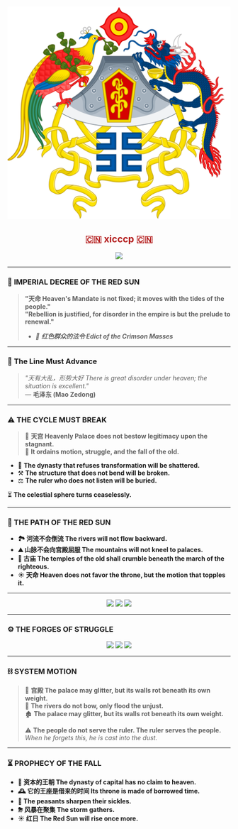 &nbsp;&nbsp;&nbsp;&nbsp;&nbsp;&nbsp;&nbsp;&nbsp;&nbsp;&nbsp;&nbsp;&nbsp;&nbsp;&nbsp;&nbsp;&nbsp;&nbsp;&nbsp;&nbsp;&nbsp;&nbsp;&nbsp;&nbsp;&nbsp;&nbsp;&nbsp;&nbsp;&nbsp;&nbsp;&nbsp;&nbsp;&nbsp;&nbsp;&nbsp;&nbsp;&nbsp;&nbsp;&nbsp;&nbsp;&nbsp;&nbsp;&nbsp;&nbsp;&nbsp;![Imperial Coat of Arms](https://raw.githubusercontent.com/xicccp/xicccp/cbfbc7042529fa6374b941c307fb12f050638bd2/Twelve_Symbols_national_emblem_of_China.svg)

<div align="center">
  <h2 align="center" style="color:#b31b1b">🇨🇳 xicccp 🇨🇳 </h2>
  <img src="https://komarev.com/ghpvc/?username=xicccp&color=red&style=for-the-badge">
</div>

---

### 🏮 **IMPERIAL DECREE OF THE RED SUN**  
> **"天命 Heaven's Mandate is not fixed; it moves with the tides of the people."**  
> **"Rebellion is justified, for disorder in the empire is but the prelude to renewal."**  
>  
> - *📜 **红色群众的法令 Edict of the Crimson Masses***  

---

### 🚩 **The Line Must Advance**  
> *"天有大乱，形势大好 There is great disorder under heaven; the situation is excellent."*  
> — **毛泽东 (Mao Zedong)**  

---

### **⚠ THE CYCLE MUST BREAK**  
> 🏯 **天宫 Heavenly Palace does not bestow legitimacy upon the stagnant.**  
> 🌊 **It ordains motion, struggle, and the fall of the old.**  

- 🏴 **The dynasty that refuses transformation will be shattered.**  
- ⚒ **The structure that does not bend will be broken.**  
- ⚖ **The ruler who does not listen will be buried.**  

⏳ **The celestial sphere turns ceaselessly.**  

---

### **🔻 THE PATH OF THE RED SUN**  
- **🏞 河流不会倒流 The rivers will not flow backward.**  
- **⛰ 山脉不会向宫殿屈服 The mountains will not kneel to palaces.**  
- **🕌 古庙 The temples of the old shall crumble beneath the march of the righteous.**  
- **☀ 天命 Heaven does not favor the throne, but the motion that topples it.**  

---

<div align="center">
  <img src="https://github-profile-summary-cards.vercel.app/api/cards/profile-details?username=xicccp&theme=radical" />
  <img src="https://github-profile-summary-cards.vercel.app/api/cards/repos-per-language?username=xicccp&theme=radical" />
  <img src="https://github-profile-summary-cards.vercel.app/api/cards/most-commit-language?username=xicccp&theme=radical" />
</div>

---

### **⚙ THE FORGES OF STRUGGLE**  
<p align="center">
  <img src="https://img.shields.io/badge/Mandate-Linux-gold?style=flat&logo=linux&logoColor=red">
  <img src="https://img.shields.io/badge/Weapons-Git-darkred?style=flat&logo=git&logoColor=gold">
  <img src="https://img.shields.io/badge/Strategy-VsCode_black?style=flat&logo=vscode&logoColor=gold">
</p>

---

### **⛓ SYSTEM MOTION**  
> 🏯 **宫殿 The palace may glitter, but its walls rot beneath its own weight.**  
> 🌊 **The rivers do not bow, only flood the unjust.**  
> 🏚 **The palace may glitter, but its walls rot beneath its own weight.**  
>  
> ⚠ **The people do not serve the ruler. The ruler serves the people.**  
> _When he forgets this, he is cast into the dust._  

---

### **⏳ PROPHECY OF THE FALL**  
- **👑 **资本的王朝 The dynasty of capital** has no claim to heaven.**  
- **🕰 它的王座是借来的时间 Its throne is made of borrowed time.**  
- **🌾 The peasants sharpen their sickles.**  
- **⛈ 风暴在聚集 The storm gathers.**  
- **☀ 红日 The Red Sun will rise once more.**
